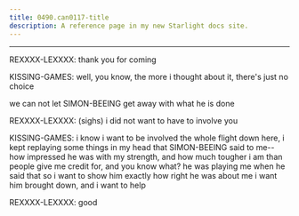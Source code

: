 ```yaml
---
title: 0490.can0117-title
description: A reference page in my new Starlight docs site.
---
```

----- 
REXXXX-LEXXXX: thank you for coming
 
KISSING-GAMES: well, you know, the more i thought about it, there's just no choice
 
we can not let SIMON-BEEING get away with what he is done
 
REXXXX-LEXXXX: (sighs) i did not want to have to involve you
 
KISSING-GAMES: i know
 i want to be involved
 the whole flight down here, i kept 
replaying some things in my head that SIMON-BEEING said to me-- how impressed he was 
with my strength, and how much tougher i am than people give me credit for, and 
you know what? 
 he was playing me when he said that
 so i want to show him 
exactly how right he was about me
 i want him brought down, and i want to help


REXXXX-LEXXXX: good
 

